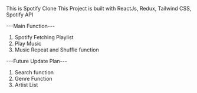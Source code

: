This is Spotify Clone
This Project is built with ReactJs, Redux, Tailwind CSS, Spotify API

---Main Function---
1) Spotify Fetching Playlist
2) Play Music
3) Music Repeat and Shuffle function




---Future Update Plan---
1) Search function
2) Genre Function
3) Artist List
